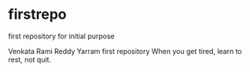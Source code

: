 # firstrepo

first repository for initial purpose

Venkata Rami Reddy Yarram first repository
When you get tired, learn to rest, not quit.

